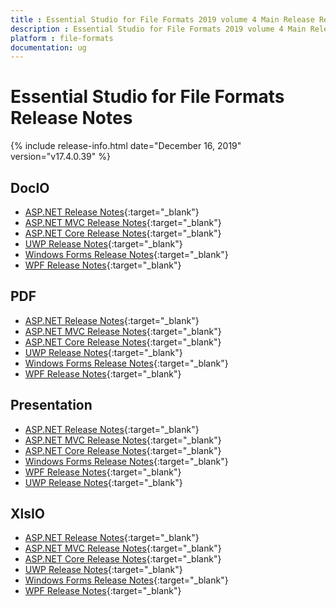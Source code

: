 ```yaml
---
title : Essential Studio for File Formats 2019 volume 4 Main Release Release Notes  
description : Essential Studio for File Formats 2019 volume 4 Main Release Release Notes  
platform : file-formats
documentation: ug
---
```


# Essential Studio for File Formats  Release Notes  

{% include release-info.html date="December 16, 2019" version="v17.4.0.39" %} 

## DocIO

* [ASP.NET Release Notes](/aspnet/release-notes/v17.4.0.39#docio){:target="_blank"}
* [ASP.NET MVC Release Notes](/aspnetmvc/release-notes/v17.4.0.39#docio){:target="_blank"}
* [ASP.NET Core Release Notes](/aspnet-core/release-notes/v17.4.0.39#docio){:target="_blank"}
* [UWP Release Notes](/uwp/release-notes/v17.4.0.39#docio){:target="_blank"}
* [Windows Forms Release Notes](/windowsforms/release-notes/v17.4.0.39#docio){:target="_blank"}
* [WPF Release Notes](/wpf/release-notes/v17.4.0.39#docio){:target="_blank"}


## PDF

* [ASP.NET Release Notes](/aspnet/release-notes/v17.4.0.39#pdf){:target="_blank"}
* [ASP.NET MVC Release Notes](/aspnetmvc/release-notes/v17.4.0.39#pdf){:target="_blank"}
* [ASP.NET Core Release Notes](/aspnet-core/release-notes/v17.4.0.39#pdf){:target="_blank"}
* [UWP Release Notes](/uwp/release-notes/v17.4.0.39#pdf){:target="_blank"}
* [Windows Forms Release Notes](/windowsforms/release-notes/v17.4.0.39#pdf){:target="_blank"}
* [WPF Release Notes](/wpf/release-notes/v17.4.0.39#pdf){:target="_blank"}


## Presentation

* [ASP.NET Release Notes](/aspnet/release-notes/v17.4.0.39#presentation){:target="_blank"}
* [ASP.NET MVC Release Notes](/aspnetmvc/release-notes/v17.4.0.39#presentation){:target="_blank"}
* [ASP.NET Core Release Notes](/aspnet-core/release-notes/v17.4.0.39#presentation){:target="_blank"}
* [Windows Forms Release Notes](/windowsforms/release-notes/v17.4.0.39#presentation){:target="_blank"}
* [WPF Release Notes](/wpf/release-notes/v17.4.0.39#presentation){:target="_blank"}
* [UWP Release Notes](/uwp/release-notes/v17.4.0.39#presentation){:target="_blank"}


## XlsIO

* [ASP.NET Release Notes](/aspnet/release-notes/v17.4.0.39#xlsio){:target="_blank"}
* [ASP.NET MVC Release Notes](/aspnetmvc/release-notes/v17.4.0.39#xlsio){:target="_blank"}
* [ASP.NET Core Release Notes](/aspnet-core/release-notes/v17.4.0.39#xlsio){:target="_blank"}
* [UWP Release Notes](/uwp/release-notes/v17.4.0.39#xlsio){:target="_blank"}
* [Windows Forms Release Notes](/windowsforms/release-notes/v17.4.0.39#xlsio){:target="_blank"}
* [WPF Release Notes](/wpf/release-notes/v17.4.0.39#xlsio){:target="_blank"}
